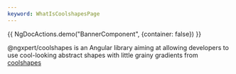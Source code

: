 ```yaml
---
keyword: WhatIsCoolshapesPage
---
```


{{ NgDocActions.demo("BannerComponent", {container: false}) }}

@ngxpert/coolshapes is an Angular library aiming at allowing developers to use cool-looking abstract shapes with little grainy gradients from [coolshapes](https://coolshap.es/)